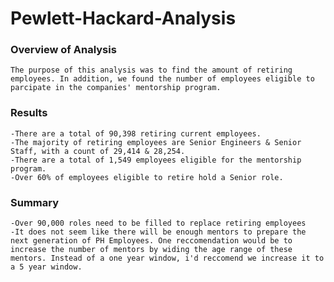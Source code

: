# Pewlett-Hackard-Analysis

### Overview of Analysis
    The purpose of this analysis was to find the amount of retiring employees. In addition, we found the number of employees eligible to parcipate in the companies' mentorship program. 
### Results
    -There are a total of 90,398 retiring current employees.
    -The majority of retiring employees are Senior Engineers & Senior Staff, with a count of 29,414 & 28,254.
    -There are a total of 1,549 employees eligible for the mentorship program.
    -Over 60% of employees eligible to retire hold a Senior role.
### Summary
    -Over 90,000 roles need to be filled to replace retiring employees
    -It does not seem like there will be enough mentors to prepare the next generation of PH Employees. One reccomendation would be to increase the number of mentors by widing the age range of these mentors. Instead of a one year window, i'd reccomend we increase it to a 5 year window. 